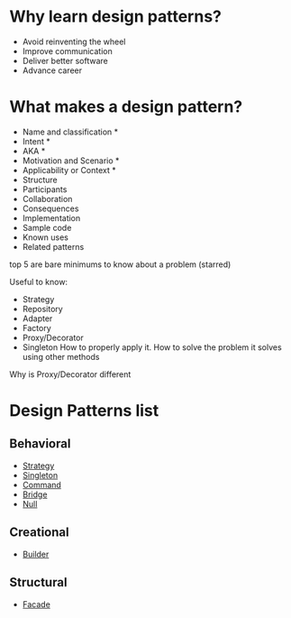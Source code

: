 # Why learn design patterns?
- Avoid reinventing the wheel
- Improve communication
- Deliver better software
- Advance career

# What makes a design pattern?

- Name and classification *
- Intent *
- AKA *
- Motivation and Scenario * 
- Applicability or Context *
- Structure
- Participants
- Collaboration
- Consequences
- Implementation
- Sample code
- Known uses
- Related patterns


top 5 are bare minimums to know about a problem (starred)


Useful to know:
- Strategy
- Repository
- Adapter
- Factory
- Proxy/Decorator
- Singleton
    How to properly apply it. How to solve the problem it solves using other methods


Why is Proxy/Decorator different


# Design Patterns list

## Behavioral
- [Strategy](behavioural/strategy-design-pattern.md)
- [Singleton](behavioural/singleton/index.md)
- [Command](behavioural/command.md)
- [Bridge](behavioural/bridge.md)
- [Null](behavioural/null.md)

## Creational
- [Builder](creational/builder.md)

## Structural
- [Facade](structural/facade.md)